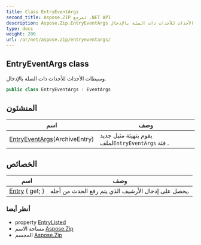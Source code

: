 ```yaml
---
title: Class EntryEventArgs
second_title: Aspose.ZIP لمرجع .NET API
description: Aspose.Zip.EntryEventArgs فصل. وسيطات الأحداث للأحداث ذات الصلة بالإدخال.
type: docs
weight: 200
url: /ar/net/aspose.zip/entryeventargs/
---
```

## EntryEventArgs class

وسيطات الأحداث للأحداث ذات الصلة بالإدخال.

```csharp
public class EntryEventArgs : EventArgs
```

## المنشئون

| اسم | وصف |
| --- | --- |
| [EntryEventArgs](entryeventargs/)(ArchiveEntry) | يقوم بتهيئة مثيل جديد لملف`EntryEventArgs` فئة . |

## الخصائص

| اسم | وصف |
| --- | --- |
| [Entry](../../aspose.zip/entryeventargs/entry/) { get; } | يحصل على إدخال الأرشيف الذي يتم رفع الحدث من أجله. |

### أنظر أيضا

* property [EntryListed](../archiveloadoptions/entrylisted/)
* مساحة الاسم [Aspose.Zip](../../aspose.zip/)
* المجسم [Aspose.Zip](../../)


